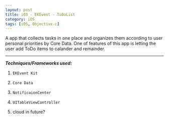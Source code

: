 ```yaml
---
layout: post
title: iOS - EKEvent - ToDoList
category: iOS
tags: [iOS, Objective-c]
---
```


A app that collects tasks in one place and organizes them according to user personal priorities by Core Data. One of features of this app is letting the user add ToDo items to calander and remainder.


 ***
  
  
  *__Techniques/Frameworks used:__*

1. `EKEvent Kit`

2. `Core Data`

3. `NotificaionCenter`

4. `UITableViewController`

5. cloud in future?
